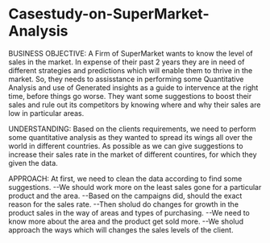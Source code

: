 # Casestudy-on-SuperMarket-Analysis
BUSINESS OBJECTIVE: A Firm of SuperMarket wants to know the level of sales in the market. In expense of their past 2 years they are in need of different strategies and
predictions which will enable them to thrive in the market. So, they needs to assisstance in performing some Quantitative Analysis and use of Generated insights as a 
guide to intervence at the right time, before things go worse. They want some suggestions to boost their sales and rule out its competitors by knowing where and why 
their sales are low in particular areas.

UNDERSTANDING: Based on the clients requirements, we need to perform some quantitative analysis as they wanted to spread its wings all over the world in different 
countries. As possible as we can give suggestions to increase their sales rate in the market of different countires, for which they given the data.

APPROACH: At first, we need to clean the data according to find some suggestions. 
--We should work more on the least sales gone for a particular product and the area. 
--Based on the campaigns did, should the exact reason for the sales rate. 
--Then sholud do changes for growth in the product sales in the way of areas and types of purchasing. 
--We need to know more about the area and the product get sold more. --We sholud approach the ways which will changes the sales levels of the client.
